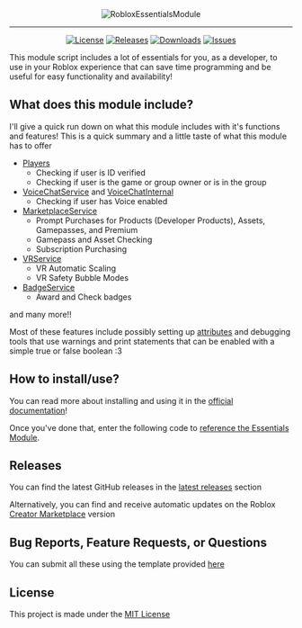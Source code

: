<div align="center">
	<img src="https://github.com/MafuSaku/roblox-essentials/assets/58628602/cee6f4e2-2428-4d97-9e5b-be8f1fc5d621" alt="RobloxEssentialsModule" />
</div>

<hr />

<p align="center">
	<a href="https://github.com/MafuSaku/roblox-essentials/blob/main/LICENSE">
		<img alt="License" src="https://img.shields.io/github/license/mafusaku/roblox-essentials?style=for-the-badge&Label=LICENSE&logo=gitbook&color=B5E8E0&logoColor=D9E0EE&labelColor=302D41"></a>
	<a href="https://github.com/MafuSaku/roblox-essentials/releases/latest">
		<img alt="Releases" src="https://img.shields.io/github/v/release/mafusaku/roblox-essentials?style=for-the-badge&logo=github&color=C9CBFF&logoColor=D9E0EE&labelColor=302D41"/></a>
	<a href="https://github.com/MafuSaku/roblox-essentials/releases">
		<img alt="Downloads" src="https://img.shields.io/github/downloads/mafusaku/roblox-essentials/latest/total?style=for-the-badge&logo=github&color=F2CDCD&logoColor=D9E0EE&labelColor=302D41"></a>
	<a href="https://github.com/MafuSaku/roblox-essentials/issues">
		<img alt="Issues" src="https://img.shields.io/github/issues/mafusaku/roblox-essentials?style=for-the-badge&logo=gitbook&color=B5E8E0&logoColor=D9E0EE&labelColor=302D41"></a>
</p>

This module script includes a lot of essentials for you, as a developer, to use in your Roblox experience that can save time programming and be useful for easy functionality and availability!

## What does this module include?
I'll give a quick run down on what this module includes with it's functions and features! This is a quick summary and a little taste of what this module has to offer

- [Players](https://create.roblox.com/docs/reference/engine/classes/Players)
  - Checking if user is ID verified
  - Checking if user is the game or group owner or is in the group
- [VoiceChatService](https://create.roblox.com/docs/reference/engine/classes/VoiceChatService) and [VoiceChatInternal](https://create.roblox.com/docs/reference/engine/classes/VoiceChatInternal)
  - Checking if user has Voice enabled
- [MarketplaceService](https://create.roblox.com/docs/reference/engine/classes/MarketplaceService)
  - Prompt Purchases for Products (Developer Products), Assets, Gamepasses, and Premium
  - Gamepass and Asset Checking
  - Subscription Purchasing
- [VRService](https://create.roblox.com/docs/reference/engine/classes/VRService)
  - VR Automatic Scaling
  - VR Safety Bubble Modes
- [BadgeService](https://create.roblox.com/docs/reference/engine/classes/BadgeService)
  - Award and Check badges
    
and many more!!

Most of these features include possibly setting up [attributes](https://create.roblox.com/docs/studio/instance-attributes) and debugging tools that use warnings and print statements that can be enabled with a simple true or false boolean :3

## How to install/use?
You can read more about installing and using it in the [official documentation](https://synilla.gitbook.io/essentials/getting-started/installation)!

Once you've done that, enter the following code to [reference the Essentials Module](https://synilla.gitbook.io/reference/using-essentials).

## Releases
You can find the latest GitHub releases in the [latest releases](https://github.com/mafusaku/roblox-essentials/releases/latest) section

Alternatively, you can find and receive automatic updates on the Roblox [Creator Marketplace](https://create.roblox.com/marketplace/asset/14063644500/Essentials-Module) version

## Bug Reports, Feature Requests, or Questions
You can submit all these using the template provided [here](https://github.com/MafuSaku/roblox-essentials/issues/new/choose)

## License
This project is made under the [MIT License](LICENSE)
